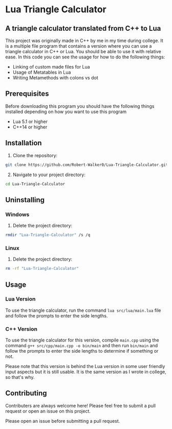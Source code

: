 # Lua Triangle Calculator

## A triangle calculator translated from C++ to Lua

This project was originally made in C++ by me in my time during college. It is a multiple file program that contains a version where you can use a triangle calculator in C++ or Lua. You should be able to use it with relative ease. In this code you can see the usage for how to do the following things:

* Linking of custom made files for Lua
* Usage of Metatables in Lua
* Writing Metamethods with colons vs dot

## Prerequisites

Before downloading this program you should have the following things installed depending on how you want to use this program 

* Lua 5.1 or higher
* C++14 or higher

## Installation

1. Clone the repository:
```bash
git clone https://github.com/Robert-Walker0/Lua-Triangle-Calculator.git
```

2. Navigate to your project directory:
```bash
cd Lua-Triangle-Calculator
```

## Uninstalling 

### Windows

1. Delete the project directory:
```bash
rmdir "Lua-Triangle-Calculator" /s /q
```

### Linux

1. Delete the project directory:
```bash
rm -rf "Lua-Triangle-Calculator"
```

## Usage

### Lua Version 

To use the triangle calculator, run the command `lua src/lua/main.lua` file and follow the prompts to enter the side lengths.

### C++ Version

To use the triangle calculator for this version, compile `main.cpp` using the command `g++ src/cpp/main.cpp -o bin/main` and then run `bin/main` and follow the prompts to enter the side lengths to determine if something or not.

Please note that this version is behind the Lua version in some user friendly input aspects but it is still usable. It is the same version as I wrote in college, so that's why. 

## Contributing 

Contributers are always welcome here! Please feel free to submit a pull request or open an issue on this project. 

Please open an issue before submitting a pull request. 

